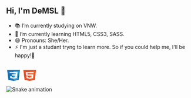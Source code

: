 ## Hi, I'm DeMSL 👋

- 📚 I’m currently studying on VNW.
- 🌱 I’m currently learning HTML5, CSS3, SASS.
- 😄 Pronouns: She/Her.
- ⚡ I'm just a studant tryng to learn more. So if you could help me, I'll be happy!🤩

<div style="display: inline_block"><br>
<img align="center" alt="Rafa-CSS" height="30" width="40" src="https://raw.githubusercontent.com/devicons/devicon/master/icons/css3/css3-original.svg">
<img align="center" alt="Rafa-HTML" height="30" width="40" src="https://raw.githubusercontent.com/devicons/devicon/master/icons/html5/html5-original.svg">
</div>

![Snake animation](https://github.com/rafaballerini2/rafaballerini2/blob/output/github-contribution-grid-snake.svg)
